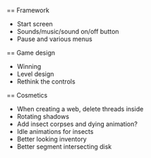 == Framework
- Start screen
- Sounds/music/sound on/off button
- Pause and various menus

== Game design
- Winning
- Level design
- Rethink the controls

== Cosmetics
- When creating a web, delete threads inside
- Rotating shadows
- Add insect corpses and dying animation?
- Idle animations for insects
- Better looking inventory
- Better segment intersecting disk
